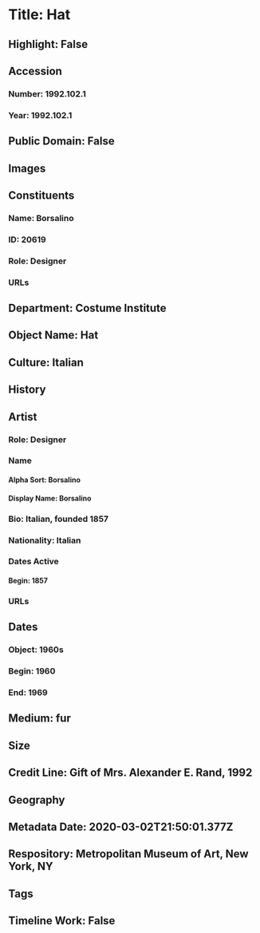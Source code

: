 # Title: Hat
## Highlight: False
## Accession
### Number: 1992.102.1
### Year: 1992.102.1
## Public Domain: False
## Images
## Constituents
### Name: Borsalino
### ID: 20619
### Role: Designer
### URLs
## Department: Costume Institute
## Object Name: Hat
## Culture: Italian
## History
## Artist
### Role: Designer
### Name
#### Alpha Sort: Borsalino
#### Display Name: Borsalino
### Bio: Italian, founded 1857
### Nationality: Italian
### Dates Active
#### Begin: 1857
### URLs
## Dates
### Object: 1960s
### Begin: 1960
### End: 1969
## Medium: fur
## Size
## Credit Line: Gift of Mrs. Alexander E. Rand, 1992
## Geography
## Metadata Date: 2020-03-02T21:50:01.377Z
## Respository: Metropolitan Museum of Art, New York, NY
## Tags
## Timeline Work: False